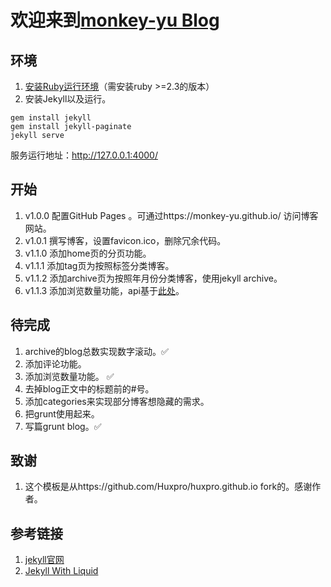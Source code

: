 
# 欢迎来到[monkey-yu Blog](https://monkey-yu.github.io/.)
## 环境<br/>
1. [安装Ruby运行环境](http://www.cnblogs.com/daguo/p/4097263.html)（需安装ruby >=2.3的版本）
2. 安装Jekyll以及运行。
```
gem install jekyll
gem install jekyll-paginate
jekyll serve
```
服务运行地址：http://127.0.0.1:4000/
## 开始
1. v1.0.0 配置GitHub Pages 。可通过https://monkey-yu.github.io/ 访问博客网站。
2. v1.0.1 撰写博客，设置favicon.ico，删除冗余代码。
3. v1.1.0 添加home页的分页功能。
4. v1.1.1 添加tag页为按照标签分类博客。
5. v1.1.2 添加archive页为按照年月份分类博客，使用jekyll archive。
6. v1.1.3 添加浏览数量功能，api基于[此处](http://jerryzou.com/posts/introduction-to-hit-kounter-lc/)。

## 待完成
1. archive的blog总数实现数字滚动。✅
2. 添加评论功能。
3. 添加浏览数量功能。 ✅
4. 去掉blog正文中的标题前的#号。
5. 添加categories来实现部分博客想隐藏的需求。
6. 把grunt使用起来。
7. 写篇grunt blog。✅

## 致谢
1. 这个模板是从https://github.com/Huxpro/huxpro.github.io fork的。感谢作者。

## 参考链接
1. [jekyll官网](http://jekyllcn.com/docs/home/)
2. [Jekyll With Liquid](http://huangyanxiang.com/2017/09/20/jekyll-with-liquid.html)
